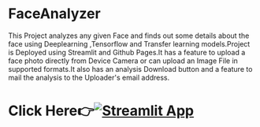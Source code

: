# FaceAnalyzer
This Project analyzes any given Face and finds out some details about the face using Deeplearning ,Tensorflow and Transfer learning models.Project is Deployed using Streamlit and Github Pages.It has a feature to upload a face photo directly from Device Camera or can upload an Image File in supported formats.It also has an analysis Download button and a feature to mail the analysis to the Uploader's email address.

# Click Here👉[![Streamlit App](https://static.streamlit.io/badges/streamlit_badge_black_white.svg)](https://evans129-faceanalyzer-app-y9i2zf.streamlit.app/)
